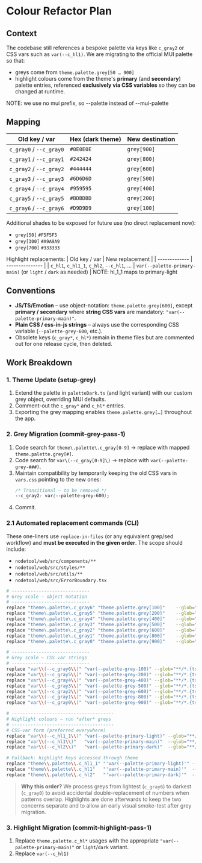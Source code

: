 # Colour Refactor Plan

## Context

The codebase still references a bespoke palette via keys like `c_gray2` or CSS vars such as `var(--c_hl1)`. We are migrating to the official MUI palette so that:

- greys come from `theme.palette.grey[50 … 900]`
- highlight colours come from the theme's **primary** (and **secondary**) palette entries, referenced **exclusively via CSS variables** so they can be changed at runtime.

NOTE: we use no mui prefix, so --palette instead of --mui-palette

## Mapping

| Old key / var           | Hex (dark theme) | New destination |
| ----------------------- | ---------------- | --------------- |
| `c_gray0` / `--c_gray0` | `#0E0E0E`        | `grey[900]`     |
| `c_gray1` / `--c_gray1` | `#242424`        | `grey[800]`     |
| `c_gray2` / `--c_gray2` | `#444444`        | `grey[600]`     |
| `c_gray3` / `--c_gray3` | `#6D6D6D`        | `grey[500]`     |
| `c_gray4` / `--c_gray4` | `#959595`        | `grey[400]`     |
| `c_gray5` / `--c_gray5` | `#BDBDBD`        | `grey[200]`     |
| `c_gray6` / `--c_gray6` | `#D9D9D9`        | `grey[100]`     |

Additional shades to be exposed for future use (no direct replacement now):

- `grey[50]` `#F5F5F5`
- `grey[300]` `#A9A9A9`
- `grey[700]` `#333333`

Highlight replacements:
| Old key / var | New replacement |
| ------------- | --------------- |
| `c_hl1`, `c_hl1_1`, `c_hl2`, `--c_hl1`, … | `var(--palette-primary-main)` (or `light` / `dark` as needed) |
NOTE: hl_1_1 maps to primary-light

## Conventions

- **JS/TS/Emotion** – use object-notation: `theme.palette.grey[600]`, except **primary / secondary** where **string CSS vars** are mandatory: `"var(--palette-primary-main)"`.
- **Plain CSS / css-in-js strings** – always use the corresponding CSS variable (`--palette-grey-600`, etc.).
- Obsolete keys (`c_gray*`, `c_hl*`) remain in theme files but are commented out for one release cycle, then deleted.

## Work Breakdown

### 1. Theme Update (setup-grey)

1. Extend the palette in `paletteDark.ts` (and light variant) with our custom grey object, overriding MUI defaults.
2. Comment-out the `c_gray*` and `c_hl*` entries.
3. Exporting the grey mapping enables `theme.palette.grey[…]` throughout the app.

### 2. Grey Migration (commit-grey-pass-1)

1. Code search for `theme\.palette\.c_gray[0-9]` → replace with mapped `theme.palette.grey[#]`.
2. Code search for `var\(--c_gray[0-9]\)` → replace with `var(--palette-grey-###)`.
3. Maintain compatibility by temporarily keeping the old CSS vars in `vars.css` pointing to the new ones:
   ```css
   /* Transitional – to be removed */
   --c_gray2: var(--palette-grey-600);
   ```
4. Commit.

### 2.1 Automated replacement commands (CLI)

These one-liners use `replace-in-files` (or any equivalent grep/sed workflow) and **must be executed in the given order**. The scope should include:

- `nodetool/web/src/components/**`
- `nodetool/web/src/styles/**`
- `nodetool/web/src/utils/**`
- `nodetool/web/src/ErrorBoundary.tsx`

```bash
# -----------------------------
# Grey scale – object notation
# -----------------------------
replace "theme\.palette\.c_gray6" "theme.palette.grey[100]"    --glob="**/*.{ts,tsx,js,jsx}"
replace "theme\.palette\.c_gray5" "theme.palette.grey[200]"    --glob="**/*.{ts,tsx,js,jsx}"
replace "theme\.palette\.c_gray4" "theme.palette.grey[400]"    --glob="**/*.{ts,tsx,js,jsx}"
replace "theme\.palette\.c_gray3" "theme.palette.grey[500]"    --glob="**/*.{ts,tsx,js,jsx}"
replace "theme\.palette\.c_gray2" "theme.palette.grey[600]"    --glob="**/*.{ts,tsx,js,jsx}"
replace "theme\.palette\.c_gray1" "theme.palette.grey[800]"    --glob="**/*.{ts,tsx,js,jsx}"
replace "theme\.palette\.c_gray0" "theme.palette.grey[900]"    --glob="**/*.{ts,tsx,js,jsx}"

# -----------------------------
# Grey scale – CSS var strings
# -----------------------------
replace "var\\(--c_gray6\\)" "var(--palette-grey-100)" --glob="**/*.{ts,tsx,js,jsx,css}"
replace "var\\(--c_gray5\\)" "var(--palette-grey-200)" --glob="**/*.{ts,tsx,js,jsx,css}"
replace "var\\(--c_gray4\\)" "var(--palette-grey-400)" --glob="**/*.{ts,tsx,js,jsx,css}"
replace "var\\(--c_gray3\\)" "var(--palette-grey-500)" --glob="**/*.{ts,tsx,js,jsx,css}"
replace "var\\(--c_gray2\\)" "var(--palette-grey-600)" --glob="**/*.{ts,tsx,js,jsx,css}"
replace "var\\(--c_gray1\\)" "var(--palette-grey-800)" --glob="**/*.{ts,tsx,js,jsx,css}"
replace "var\\(--c_gray0\\)" "var(--palette-grey-900)" --glob="**/*.{ts,tsx,js,jsx,css}"

# --------------------------------------
# Highlight colours – run *after* greys
# --------------------------------------
# CSS-var form (preferred everywhere)
replace "var\\(--c_hl1_1\\)" "var(--palette-primary-light)" --glob="**/*.{ts,tsx,js,jsx,css}"
replace "var\\(--c_hl1\\)"   "var(--palette-primary-main)"  --glob="**/*.{ts,tsx,js,jsx,css}"
replace "var\\(--c_hl2\\)"   "var(--palette-primary-dark)"  --glob="**/*.{ts,tsx,js,jsx,css}"

# Fallback: highlight keys accessed through theme
replace "theme\\.palette\\.c_hl1_1" "'var(--palette-primary-light)'" --glob="**/*.{ts,tsx,js,jsx}"
replace "theme\\.palette\\.c_hl1"   "'var(--palette-primary-main)'"  --glob="**/*.{ts,tsx,js,jsx}"
replace "theme\\.palette\\.c_hl2"   "'var(--palette-primary-dark)'"  --glob="**/*.{ts,tsx,js,jsx}"
```

> **Why this order?** We process greys from lightest (`c_gray6`) to darkest (`c_gray0`) to avoid accidental double-replacement of numbers when patterns overlap. Highlights are done afterwards to keep the two concerns separate and to allow an early visual smoke-test after grey migration.

### 3. Highlight Migration (commit-highlight-pass-1)

1. Replace `theme.palette.c_hl*` usages with the appropriate `"var(--palette-primary-main)"` or `light`/`dark` variant.
2. Replace `var(--c_hl1)`
